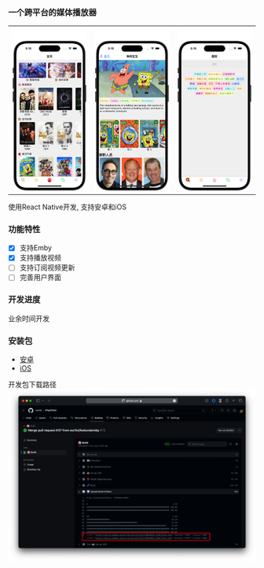 ### 一个跨平台的媒体播放器

<table>
<tr>
   <td><img src="./doc/image/Screen-20240319@2x1.png" /></td>
   <td><img src="./doc/image/Screen-20240319@2x.png" /></td>
   <td><img src="./doc/image/Screen-20240319@2x2.png" /></td>
</tr>
</table>

使用React Native开发, 支持安卓和iOS

### 功能特性

- [x] 支持Emby
- [x] 支持播放视频
- [ ] 支持订阅视频更新
- [ ] 完善用户界面

### 开发进度

业余时间开发

### 安装包

- [安卓](https://drive.endemy.me/od_bot/build/iPlay/20240319.1217/iPlay.apk)
- [iOS](https://drive.endemy.me/od_bot/build/iPlay/20240319.1217/iPlay.ipa)

开发包下载路径
![](doc/image/20240319_213840.png)